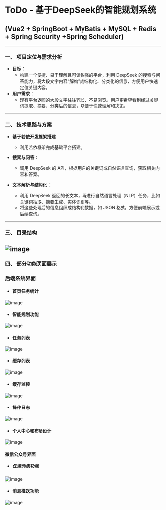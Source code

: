 # ToDo - 基于DeepSeek的智能规划系统
## (Vue2 + SpringBoot + MyBatis + MySQL + Redis + Spring Security +Spring Scheduler)

------
### **一、 项目定位与需求分析**

- **目标**：
  - 构建一个便捷、易于理解且可读性强的平台，利用 DeepSeek 的搜索与问答能力，将大段文字内容“解构”成结构化、分类化的信息，方便用户快速定位关键内容。
- **用户需求**：
  - 现有平台返回的大段文字往往冗长、不易浏览。用户更希望看到经过关键词提取、摘要、分类后的信息，以便于快速理解和决策。
------

### **二、 技术思路与方案**

- **基于若依开发框架搭建**
  - 利用若依框架完成基础平台搭建。
- **搜索与问答**：
  - 调用 DeepSeek 的 API，根据用户的关键词或自然语言查询，获取相关内容和答案。

- **文本解析与结构化**：
  - 利用 DeepSeek 返回的长文本，再进行自然语言处理（NLP）任务，比如关键词抽取、摘要生成、实体识别等。
  - 将这些处理后的信息组织成结构化数据，如 JSON 格式，方便前端展示或后续查询。
------
### **三、 目录结构**
![image](readmeImages/structure.png)
------
### **四、 部分功能页面展示**

### 后端系统界面
* #### 首页任务统计
![image](readmeImages/index.png)
* #### 智能规划功能
![image](readmeImages/ai.png)
* #### 任务列表
![image](readmeImages/taskList.png)
* #### 缓存列表
![image](readmeImages/cacheList.png)
* #### 缓存监控
![image](readmeImages/cacheMonitor.png)
* #### 操作日志
![image](readmeImages/log.png)
* #### 个人中心和布局设计
![image](readmeImages/itself.png)

#### 微信公众号界面
* ##### 任务列表功能
![image](readmeImages/wechat-task-list.png)
* #### 消息推送功能
![image](readmeImages/wechat-task-message.png)



